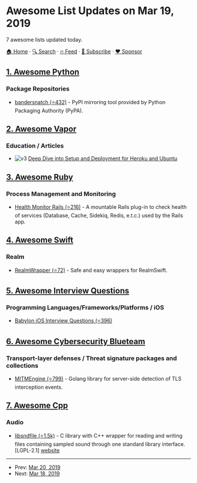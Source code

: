 # Awesome List Updates on Mar 19, 2019

7 awesome lists updated today.

[🏠 Home](/README.md) · [🔍 Search](https://www.trackawesomelist.com/search/) · [🔥 Feed](https://www.trackawesomelist.com/rss.xml) · [📮 Subscribe](https://trackawesomelist.us17.list-manage.com/subscribe?u=d2f0117aa829c83a63ec63c2f&id=36a103854c) · [❤️  Sponsor](https://github.com/sponsors/theowenyoung)



## [1. Awesome Python](/content/vinta/awesome-python/README.md)

### Package Repositories

*   [bandersnatch (⭐432)](https://github.com/pypa/bandersnatch/) - PyPI mirroring tool provided by Python Packaging Authority (PyPA).

## [2. Awesome Vapor](/content/vapor-community/awesome-vapor/README.md)

### Education / Articles

*   ![v3](https://github.com/vapor-community/awesome-vapor/raw/main/img/vapor-3.png) [Deep Dive into Setup and Deployment for Heroku and Ubuntu](https://learningswift.brightdigit.com/vapor-heroku-ubuntu-setup-deploy/)

## [3. Awesome Ruby](/content/markets/awesome-ruby/README.md)

### Process Management and Monitoring

*   [Health Monitor Rails (⭐216)](https://github.com/lbeder/health-monitor-rails) - A mountable Rails plug-in to check health of services (Database, Cache, Sidekiq, Redis, e.t.c.) used by the Rails app.

## [4. Awesome Swift](/content/matteocrippa/awesome-swift/README.md)

### Realm

*   [RealmWrapper (⭐72)](https://github.com/k-lpmg/RealmWrapper) - Safe and easy wrappers for RealmSwift.

## [5. Awesome Interview Questions](/content/DopplerHQ/awesome-interview-questions/README.md)

### Programming Languages/Frameworks/Platforms / iOS

*   [Babylon iOS Interview Questions (⭐396)](https://github.com/Babylonpartners/ios-playbook/blob/master/Interview/questions.md)

## [6. Awesome Cybersecurity Blueteam](/content/fabacab/awesome-cybersecurity-blueteam/README.md)

### Transport-layer defenses / Threat signature packages and collections

*   [MITMEngine (⭐799)](https://github.com/cloudflare/mitmengine) - Golang library for server-side detection of TLS interception events.

## [7. Awesome Cpp](/content/fffaraz/awesome-cpp/README.md)

### Audio

*   [libsndfile (⭐1.5k)](https://github.com/erikd/libsndfile/) - C library with C++ wrapper for reading and writing files containing sampled sound through one standard library interface. \[LGPL-2.1] [website](http://www.mega-nerd.com/libsndfile/)

---

- Prev: [Mar 20, 2019](/content/2019/03/20/README.md)
- Next: [Mar 18, 2019](/content/2019/03/18/README.md)